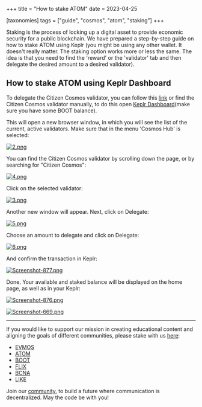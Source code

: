 +++
title = "How to stake ATOM"
date = 2023-04-25

[taxonomies]
tags = ["guide", "cosmos", "atom", "staking"]
+++

Staking is the process of locking up a digital asset to provide economic security for a public blockchain. We have prepared a step-by-step guide on how to stake ATOM
using Keplr (you might be using any other wallet. It doesn't really matter. The staking option works more or less the same. The idea is that you need to find the
'reward' or the 'validator' tab and then delegate the desired amount to a desired validator).

## How to stake ATOM using Keplr Dashboard ##

To delegate the Сitizen Сosmos validator, you can follow this [link](https://wallet.keplr.app/chains/cosmos-hub?modal=validator&chain=cosmoshub-4&validator_address=cosmosvaloper1e859xaue4k2jzqw20cv6l7p3tmc378pc3k8g2u)
or find the Citizen Cosmos validator manually, to do this open [Keplr Dashboard](https://wallet.keplr.app/chains/cosmos-hub)(make sure you have some BOOT balance).

<!-- more -->

This will open a new browser window, in which you will see the list of the current, active validators. Make sure that in the menu 'Cosmos Hub' is selected:

[![2.png](https://i.postimg.cc/qqnrQxG7/2.png)](https://postimg.cc/30KzxpVM)

You can find the Citizen Cosmos validator by scrolling down the page, or by searching for "Citizen Cosmos":

[![4.png](https://i.postimg.cc/wTHZSzq2/4.png)](https://postimg.cc/MXP9Qhjf)

Click on the selected validator:

[![3.png](https://i.postimg.cc/Y07DKNH0/3.png)](https://postimg.cc/qhmx23gH)

Another new window will appear. Next, click on Delegate:

[![5.png](https://i.postimg.cc/bJc3k0dg/5.png)](https://postimg.cc/xk5vSzvN)

Choose an amount to delegate and click on Delegate:

[![6.png](https://i.postimg.cc/YCL6R45s/6.png)](https://postimg.cc/QFsKxMxQ)

And confirm the transaction in Keplr:

[![Screenshot-877.png](https://i.postimg.cc/hjnrK1PH/Screenshot-877.png)](https://postimg.cc/sBnScSWc)

Done. Your available and staked balance will be displayed on the home page, as well as in your Keplr:

[![Screenshot-876.png](https://i.postimg.cc/0NkRrDQJ/Screenshot-876.png)](https://postimg.cc/hX535JVS)

[![Screenshot-669.png](https://i.postimg.cc/wj9ty16N/Screenshot-669.png)](https://postimg.cc/w7bxnTRx)

-----------------------------------------------------------------------------------------------------------------------------------------------------------

If you would like to support our mission in creating educational content and aligning the goals of different communities, please stake with us [here](https://www.citizencosmos.space/staking): 

- [EVMOS](https://wallet.keplr.app/chains/evmos?modal=validator&chain=evmos_9001-2&validator_address=evmosvaloper1mtwvpdd57gpkyejd566s24afr9zm5ryq8gwpvj) 
- [ATOM](https://wallet.keplr.app/chains/cosmos-hub?modal=validator&chain=cosmoshub-4&validator_address=cosmosvaloper1e859xaue4k2jzqw20cv6l7p3tmc378pc3k8g2u) 
- [BOOT](https://wallet.keplr.app/chains/bostrom?modal=validator&chain=bostrom&validator_address=bostromvaloper1f7nx65pmayfenpfwzwaamwas4ygmvalqj6dz5r)
- [FLIX](https://wallet.keplr.app/chains/omniflix?modal=validator&chain=omniflixhub-1&validator_address=omniflixvaloper1wnpak7sfawsfv9c8vqe7naxfa4g99lv7djfn8n)
- [BCNA](https://wallet.bitcanna.io/validators/bcnavaloper1ngt4atd3qlgcwfv7fkjdjxhz7k0vl2rejrvzye)
- [LIKE](https://dao.like.co/validators/likevaloper136r5phdpc02gmtmyampl9qkv0mdq385xxsaadu)

Join our [community](https://discord.gg/kJaG3EucCX), to build a future where communication is decentralized. May the code be with you!
